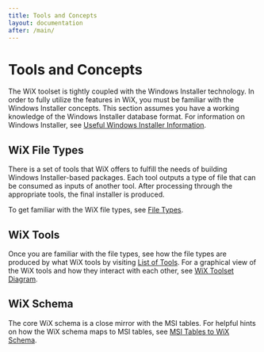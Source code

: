 ```yaml
---
title: Tools and Concepts
layout: documentation
after: /main/
---
```

# Tools and Concepts

The WiX toolset is tightly coupled with the Windows Installer technology. In 
order to fully utilize the features in WiX, you must be familiar with the 
Windows Installer concepts. This section assumes you have a working knowledge of 
the Windows Installer database format. For information on Windows Installer, see <a href="msi_useful_links.htm">Useful Windows Installer Information</a>.

## WiX File Types
There is a set of tools that WiX offers to fulfill the needs of building Windows 
Installer-based packages. Each tool outputs a type of file that can be consumed 
as inputs of another tool. After processing through the appropriate tools, the 
final installer is produced.

To get familiar with the WiX file types, see <a href="files.htm">File Types</a>.

## WiX Tools

Once you are familiar with the file types, see how the file types are produced 
by what WiX tools by visiting <a href="AllTools.htm">List of Tools</a>. For a graphical view of the WiX tools and how they interact with each other, see
<a href="tools.htm">WiX Toolset Diagram</a>.

## WiX Schema

The core WiX schema is a close mirror with the MSI tables. For helpful hints on how the WiX schema maps to MSI tables, see <a href="msitowix.htm">MSI Tables to WiX Schema</a>.

